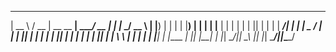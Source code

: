   _____   ____  _____ _______ ______ ____  _      _____ ____  
 |  __ \ / __ \|  __ \__   __|  ____/ __ \| |    |_   _/ __ \ 
 | |__) | |  | | |__) | | |  | |__ | |  | | |      | || |  | |
 |  ___/| |  | |  _  /  | |  |  __|| |  | | |      | || |  | |
 | |    | |__| | | \ \  | |  | |   | |__| | |____ _| || |__| |
 |_|     \____/|_|  \_\ |_|  |_|    \____/|______|_____\____/ 
                                                              
                                                              